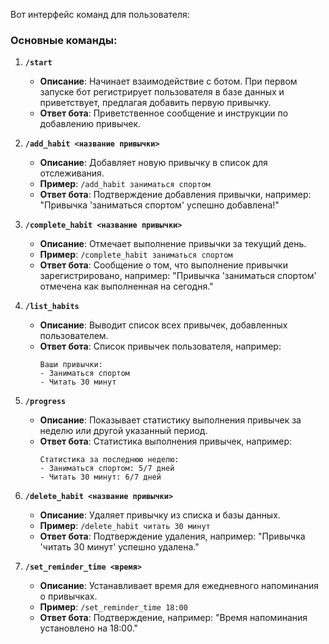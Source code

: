 Вот интерфейс команд для пользователя:

### Основные команды:

1. **`/start`**
   - **Описание**: Начинает взаимодействие с ботом. При первом запуске бот регистрирует пользователя в базе данных и приветствует, предлагая добавить первую привычку.
   - **Ответ бота**: Приветственное сообщение и инструкции по добавлению привычек.

2. **`/add_habit <название привычки>`**
   - **Описание**: Добавляет новую привычку в список для отслеживания.
   - **Пример**: `/add_habit заниматься спортом`
   - **Ответ бота**: Подтверждение добавления привычки, например: "Привычка 'заниматься спортом' успешно добавлена!"

3. **`/complete_habit <название привычки>`**
   - **Описание**: Отмечает выполнение привычки за текущий день.
   - **Пример**: `/complete_habit заниматься спортом`
   - **Ответ бота**: Сообщение о том, что выполнение привычки зарегистрировано, например: "Привычка 'заниматься спортом' отмечена как выполненная на сегодня."

4. **`/list_habits`**
   - **Описание**: Выводит список всех привычек, добавленных пользователем.
   - **Ответ бота**: Список привычек пользователя, например:
     ```
     Ваши привычки:
     - Заниматься спортом
     - Читать 30 минут
     ```

5. **`/progress`**
   - **Описание**: Показывает статистику выполнения привычек за неделю или другой указанный период.
   - **Ответ бота**: Статистика выполнения привычек, например:
     ```
     Статистика за последнюю неделю:
     - Заниматься спортом: 5/7 дней
     - Читать 30 минут: 6/7 дней
     ```

6. **`/delete_habit <название привычки>`**
   - **Описание**: Удаляет привычку из списка и базы данных.
   - **Пример**: `/delete_habit читать 30 минут`
   - **Ответ бота**: Подтверждение удаления, например: "Привычка 'читать 30 минут' успешно удалена."


7. **`/set_reminder_time <время>`**
   - **Описание**: Устанавливает время для ежедневного напоминания о привычках.
   - **Пример**: `/set_reminder_time 18:00`
   - **Ответ бота**: Подтверждение, например: "Время напоминания установлено на 18:00."
